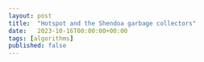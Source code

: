 ```yaml
---
layout: post
title:  "Hotspot and the Shendoa garbage collectors"
date:   2023-10-16T00:00:00+00:00
tags: [algorithms]
published: false
---
```

